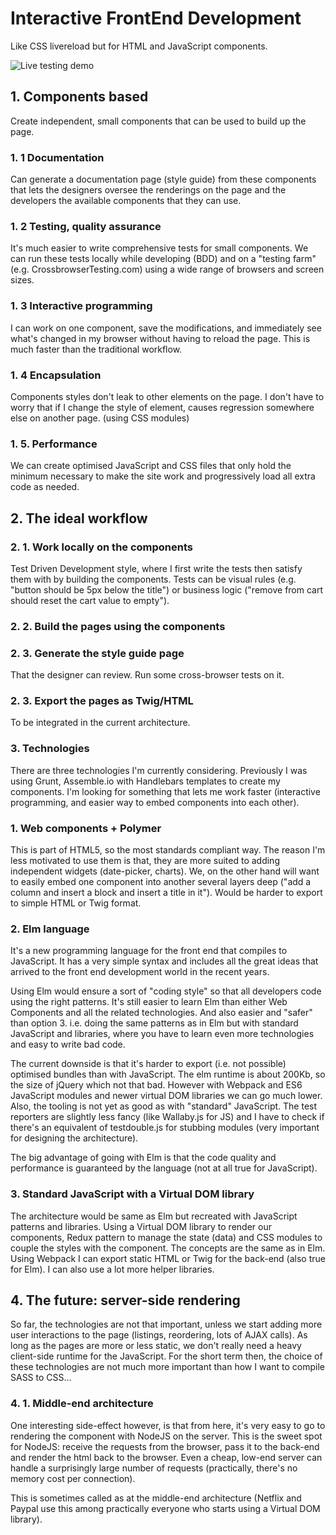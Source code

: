 # Interactive FrontEnd Development

Like CSS livereload but for HTML and JavaScript components.

![Live testing demo](http://815b1b87b51011a7a029-623c55fb68acb92f1f433c6448bed244.r60.cf3.rackcdn.com/github/interactive-dev/Wallaby%20Demo.gif)


## 1. Components based 

Create independent, small components that can be used to build up the page. 

### 1. 1 Documentation

Can generate a documentation page (style guide) from these components that lets the designers oversee the renderings on the page and the developers the available components that they can use.

### 1. 2 Testing, quality assurance

It's much easier to write comprehensive tests for small components. We can run these tests locally while developing (BDD) and on a "testing farm" (e.g. CrossbrowserTesting.com) using a wide range of browsers and screen sizes. 

### 1. 3 Interactive programming

I can work on one component, save the modifications, and immediately see what's changed in my browser without having to reload the page. This is much faster than the traditional workflow.

### 1. 4 Encapsulation

Components styles don't leak to other elements on the page. I don't have to worry that if I change the style of element, causes regression somewhere else on another page. (using CSS modules)

### 1. 5. Performance

We can create optimised JavaScript and CSS files that only hold the minimum necessary to make the site work and progressively load all extra code as needed.

## 2. The ideal workflow

### 2. 1. Work locally on the components

Test Driven Development style, where I first write the tests then satisfy them with by building the components. Tests can be visual rules (e.g. "button should be 5px below the title") or business logic ("remove from cart  should reset the cart value to empty").

### 2. 2. Build the pages using the components 

### 2. 3. Generate the style guide page

That the designer can review. Run some cross-browser tests on it.

### 2. 3. Export the pages as Twig/HTML

To be integrated in the current architecture. 

### 3. Technologies

There are three technologies I'm currently considering. Previously I was using Grunt, Assemble.io with Handlebars templates to create my components. I'm looking for something that lets me work faster (interactive programming, and easier way to embed components into each other). 

### 1. Web components + Polymer

This is part of HTML5, so the most standards compliant way. 
The reason I'm less motivated to use them is that, they are more suited to adding independent widgets (date-picker, charts). We, on the other hand will want to easily embed one component into another several layers deep ("add a column and insert a block and insert a title in it").
Would be harder to export to simple HTML or Twig format.

### 2. Elm language

It's a new programming language for the front end that compiles to JavaScript. It has a very simple syntax and includes all the great ideas that arrived to the front end development world in the recent years. 

Using Elm would ensure a sort of "coding style" so that all developers code using the right patterns. It's still easier to learn Elm than either Web Components and all the related technologies. And also easier and "safer" than option 3. i.e. doing the same patterns as in Elm but with standard JavaScript and libraries, where you have to learn even more technologies and easy to write bad code. 

The current downside is that it's harder to export (i.e. not possible) optimised bundles than with JavaScript. The elm runtime is about 200Kb, so the size of jQuery which not that bad. However with Webpack and ES6 JavaScript modules and newer virtual DOM libraries we can go much lower.
Also, the tooling is not yet as good as with "standard" JavaScript. The test reporters are slightly less fancy (like Wallaby.js for JS) and I have to check if there's an equivalent of testdouble.js for stubbing modules (very important for designing the architecture).

The big advantage of going with Elm is that the code quality and performance is guaranteed by the language (not at all true for JavaScript). 

### 3. Standard JavaScript with a Virtual DOM library

The architecture would be same as Elm but recreated with JavaScript patterns and libraries. Using a Virtual DOM library to render our components, Redux pattern to manage the state (data) and CSS modules to couple the styles with the component. The concepts are the same as in Elm. Using Webpack I can export static HTML or Twig for the back-end (also true for Elm).
I can also use a lot more helper libraries. 

## 4. The future: server-side rendering

So far, the technologies are not that important, unless we start adding more user interactions to the page (listings, reordering, lots of AJAX calls). As long as the pages are more or less static, we don't really need a heavy client-side runtime for the JavaScript. 
For the short term then, the choice of these technologies are not much more important than how I want to compile SASS to CSS...

### 4. 1. Middle-end architecture 

One interesting side-effect however, is that from here, it's very easy to go to rendering the component with NodeJS on the server. This is the sweet spot for NodeJS: receive the requests from the browser, pass it to the back-end and render the html back to the browser. Even a cheap, low-end server can handle a surprisingly large number of requests (practically, there's no memory cost per connection).

This is sometimes called as at the middle-end architecture (Netflix and Paypal use this among practically everyone who starts using a Virtual DOM library).
 

